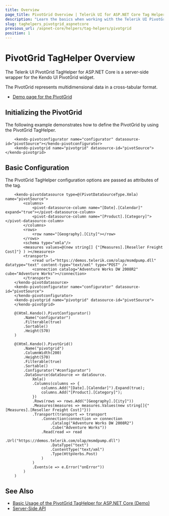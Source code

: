 ```yaml
---
title: Overview
page_title: PivotGrid Overview | Telerik UI for ASP.NET Core Tag Helpers
description: "Learn the basics when working with the Telerik UI PivotGrid TagHelper for ASP.NET Core (MVC 6 or ASP.NET Core MVC)."
slug: taghelpers_pivotgrid_aspnetcore
previous_url: /aspnet-core/helpers/tag-helpers/pivotgrid
position: 1
---
```


# PivotGrid TagHelper Overview

The Telerik UI PivotGrid TagHelper for ASP.NET Core is a server-side wrapper for the Kendo UI PivotGrid widget.

The PivotGrid represents multidimensional data in a cross-tabular format.

* [Demo page for the PivotGrid](https://demos.telerik.com/aspnet-core/pivotgrid/tag-helper)

## Initializing the PivotGrid

The following example demonstrates how to define the PivotGrid by using the PivotGrid TagHelper.

        <kendo-pivotconfigurator name="configurator" datasource-id="pivotSource"></kendo-pivotconfigurator>
        <kendo-pivotgrid name="pivotgrid" datasource-id="pivotSource"></kendo-pivotgrid>

## Basic Configuration

The PivotGrid TagHelper configuration options are passed as attributes of the tag.

```tagHelper
    <kendo-pivotdatasource type=@(PivotDataSourceType.Xmla) name="pivotSource">
        <columns>
            <pivot-datasource-column name="[Date].[Calendar]" expand="true"></pivot-datasource-column>
            <pivot-datasource-column name="[Product].[Category]"></pivot-datasource-column>
        </columns>
        <rows>
            <row name="[Geography].[City]"></row>
        </rows>
        <schema type="xmla"/>
        <measures values=@(new string[] {"[Measures].[Reseller Freight Cost]"} ) ></measures>
        <transport>
            <read url="https://demos.telerik.com/olap/msmdpump.dll" datatype="text" content-type="text/xml" type="POST" />
            <connection catalog="Adventure Works DW 2008R2" cube="Adventure Works"></connection>
        </transport>
    </kendo-pivotdatasource>
    <kendo-pivotconfigurator name="configurator" datasource-id="pivotSource">
    </kendo-pivotconfigurator>
    <kendo-pivotgrid name="pivotgrid" datasource-id="pivotSource">
    </kendo-pivotgrid>
```
```cshtml
    @(Html.Kendo().PivotConfigurator()
        .Name("configurator")
        .Filterable(true)
        .Sortable()
        .Height(570)
    )

    @(Html.Kendo().PivotGrid()
        .Name("pivotgrid")
        .ColumnWidth(200)
        .Height(570)
        .Filterable(true)
        .Sortable()
        .Configurator("#configurator")
        .DataSource(dataSource => dataSource.
            Xmla()
            .Columns(columns => {
                columns.Add("[Date].[Calendar]").Expand(true);
                columns.Add("[Product].[Category]");
            })
            .Rows(rows => rows.Add("[Geography].[City]"))
            .Measures(measures => measures.Values(new string[]{"[Measures].[Reseller Freight Cost]"}))
            .Transport(transport => transport
                .Connection(connection => connection
                    .Catalog("Adventure Works DW 2008R2")
                    .Cube("Adventure Works"))
                .Read(read => read
                    .Url("https://demos.telerik.com/olap/msmdpump.dll")
                    .DataType("text")
                    .ContentType("text/xml")
                    .Type(HttpVerbs.Post)
                )
            )
            .Events(e => e.Error("onError"))
        )
    )
```

## See Also

* [Basic Usage of the PivotGrid TagHelper for ASP.NET Core (Demo)](https://demos.telerik.com/aspnet-core/pivotgrid/tag-helper)
* [Server-Side API](/api/pivotgrid)
